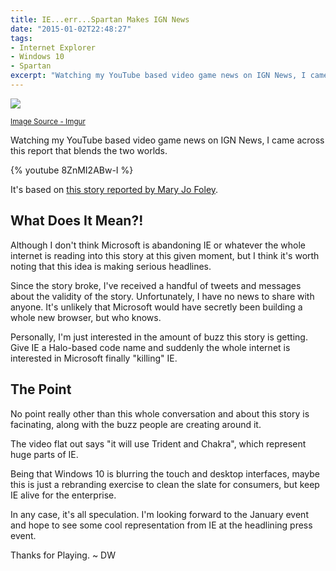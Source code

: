 ```yaml
---
title: IE...err...Spartan Makes IGN News
date: "2015-01-02T22:48:27"
tags:
- Internet Explorer
- Windows 10
- Spartan
excerpt: "Watching my YouTube based video game news on IGN News, I came across this report that blends the two worlds."
---
```


[1]: Logo-of-the-New-Microsoft-Browser-Spartan---Imgur.jpg

![][1]

<small>[Image Source - Imgur](http://i.imgur.com/Bsgqvsp.jpg?1)</small>

Watching my YouTube based video game news on IGN News, I came across this report that blends the two worlds.

{% youtube 8ZnMI2ABw-I %}

It's based on [this story reported by Mary Jo Foley](http://www.zdnet.com/article/microsoft-is-building-a-new-browser-as-part-of-its-windows-10-push/).

## What Does It Mean?!
Although I don't think Microsoft is abandoning IE or whatever the whole internet is reading into this story at this given moment, but I think it's worth noting that this idea is making serious headlines.

Since the story broke, I've received a handful of tweets and messages about the validity of the story. Unfortunately, I have no news to share with anyone. It's unlikely that Microsoft would have secretly been building a whole new browser, but who knows.

Personally, I'm just interested in the amount of buzz this story is getting. Give IE a Halo-based code name and suddenly the whole internet is interested in Microsoft finally "killing" IE.

## The Point
No point really other than this whole conversation and about this story is facinating, along with the buzz people are creating around it.

The video flat out says "it will use Trident and Chakra", which represent huge parts of IE.

Being that Windows 10 is blurring the touch and desktop interfaces, maybe this is just a rebranding exercise to clean the slate for consumers, but keep IE alive for the enterprise.

In any case, it's all speculation. I'm looking forward to the January event and hope to see some cool representation from IE at the headlining press event.

Thanks for Playing. ~ DW



